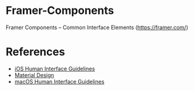 # Framer-Components
Framer Components – Common Interface Elements (https://framer.com/)

# References

- [iOS Human Interface Guidelines](https://developer.apple.com/ios/human-interface-guidelines/overview/design-principles/)
- [Material Design](https://material.io/guidelines/)
- [macOS Human Interface Guidelines](https://developer.apple.com/library/content/documentation/UserExperience/Conceptual/OSXHIGuidelines/)
